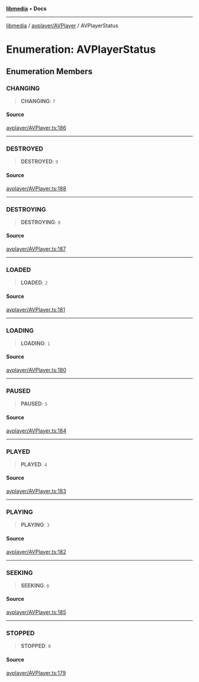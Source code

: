 [**libmedia**](../../../README.md) • **Docs**

***

[libmedia](../../../README.md) / [avplayer/AVPlayer](../README.md) / AVPlayerStatus

# Enumeration: AVPlayerStatus

## Enumeration Members

### CHANGING

> **CHANGING**: `7`

#### Source

[avplayer/AVPlayer.ts:186](https://github.com/zhaohappy/libmedia/blob/87bf8029d8be58d5035a3f4dc7037c25d1ac371b/src/avplayer/AVPlayer.ts#L186)

***

### DESTROYED

> **DESTROYED**: `9`

#### Source

[avplayer/AVPlayer.ts:188](https://github.com/zhaohappy/libmedia/blob/87bf8029d8be58d5035a3f4dc7037c25d1ac371b/src/avplayer/AVPlayer.ts#L188)

***

### DESTROYING

> **DESTROYING**: `8`

#### Source

[avplayer/AVPlayer.ts:187](https://github.com/zhaohappy/libmedia/blob/87bf8029d8be58d5035a3f4dc7037c25d1ac371b/src/avplayer/AVPlayer.ts#L187)

***

### LOADED

> **LOADED**: `2`

#### Source

[avplayer/AVPlayer.ts:181](https://github.com/zhaohappy/libmedia/blob/87bf8029d8be58d5035a3f4dc7037c25d1ac371b/src/avplayer/AVPlayer.ts#L181)

***

### LOADING

> **LOADING**: `1`

#### Source

[avplayer/AVPlayer.ts:180](https://github.com/zhaohappy/libmedia/blob/87bf8029d8be58d5035a3f4dc7037c25d1ac371b/src/avplayer/AVPlayer.ts#L180)

***

### PAUSED

> **PAUSED**: `5`

#### Source

[avplayer/AVPlayer.ts:184](https://github.com/zhaohappy/libmedia/blob/87bf8029d8be58d5035a3f4dc7037c25d1ac371b/src/avplayer/AVPlayer.ts#L184)

***

### PLAYED

> **PLAYED**: `4`

#### Source

[avplayer/AVPlayer.ts:183](https://github.com/zhaohappy/libmedia/blob/87bf8029d8be58d5035a3f4dc7037c25d1ac371b/src/avplayer/AVPlayer.ts#L183)

***

### PLAYING

> **PLAYING**: `3`

#### Source

[avplayer/AVPlayer.ts:182](https://github.com/zhaohappy/libmedia/blob/87bf8029d8be58d5035a3f4dc7037c25d1ac371b/src/avplayer/AVPlayer.ts#L182)

***

### SEEKING

> **SEEKING**: `6`

#### Source

[avplayer/AVPlayer.ts:185](https://github.com/zhaohappy/libmedia/blob/87bf8029d8be58d5035a3f4dc7037c25d1ac371b/src/avplayer/AVPlayer.ts#L185)

***

### STOPPED

> **STOPPED**: `0`

#### Source

[avplayer/AVPlayer.ts:179](https://github.com/zhaohappy/libmedia/blob/87bf8029d8be58d5035a3f4dc7037c25d1ac371b/src/avplayer/AVPlayer.ts#L179)
